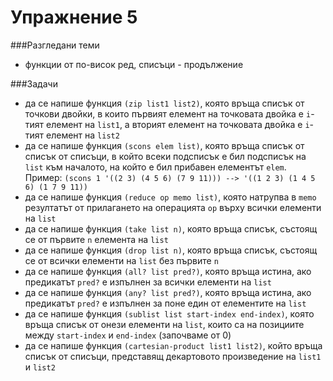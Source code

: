 Упражнение 5
=========

###Разгледани теми
- функции от по-висок ред, списъци - продължение

###Задачи
- да се напише функция `(zip list1 list2)`, която връща списък от точкови двойки, в които първият елемент на точковата двойка е `i`-тият елемент на `list1`, а вторият елемент на точковата двойка е `i`-тият елемент на `list2`
- да се напише функция `(scons elem list)`, която връща списък от списък от списъци, в който всеки подсписък е бил подсписък на `list` към началото, на който е бил прибавен елементът `elem`. Пример: `(scons 1 '((2 3) (4 5 6) (7 9 11))) --> '((1 2 3) (1 4 5 6) (1 7 9 11))`
- да се напише функция `(reduce op memo list)`, която натрупва в `memo` резултатът от прилагането на операцията `op` върху всички елементи на `list`
- да се напише функция `(take list n)`, която връща списък, състоящ се от първите `n` елемента на `list`
- да се напише функция `(drop list n)`, която връща списък, състоящ се от всички елементи на `list` без първите `n`
- да се напише функция `(all? list pred?)`, която връща истина, ако предикатът `pred?` е изпълнен за всички елементи на `list`
- да се напише функция `(any? list pred?)`, която връща истина, ако предикатът `pred?` e изпълнен за поне един от елементите на `list`
- да се напише функция `(sublist list start-index end-index)`, която връща списък от онези елементи на `list`, които са на позициите между `start-index` и `end-index` (започваме от 0)
- да се напише функция `(cartesian-product list1 list2)`, който връща списък от списъци, представящ декартовото произведение на `list1` и `list2`

